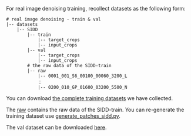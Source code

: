 For real image denoising training, recollect datasets as the following form:

```shell
# real image denoising - train & val
|-- datasets
    |-- SIDD
        |-- train
            |-- target_crops
            |-- input_crops  
        |-- val
            |-- target_crops
            |-- input_crops   
        # the raw data of the SIDD-train
        |-- raw
            |-- 0001_001_S6_00100_00060_3200_L
            ：  
            |-- 0200_010_GP_01600_03200_5500_N
```

You can download [the complete training datasets](https://drive.google.com/file/d/1dbdRgMljekABcXs_tuKq4ilSO2GRcFvo/view?usp=share_link) we have collected. 

The [raw](https://drive.google.com/file/d/1FT1gzmNkT4NklPM1Hv_YP_S2zltCOz94/view?usp=share_link) contains the raw data of the SIDD-train. You can re-generate the training dataset use [generate_patches_sidd.py](../generate_patches_sidd.py).

The val dataset can be downloaded [here](https://drive.google.com/file/d/1S5Oz2HE7R5CbXvfs7PMlmBdAYPnByOT7/view?usp=share_link).

